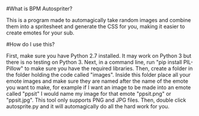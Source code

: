 #What is BPM Autospriter?

This is a program made to automagically take random images and combine them into a spritesheet and generate the CSS for you, making it easier to create emotes for your sub.

#How do I use this?

First, make sure you have Python 2.7 installed. It may work on Python 3 but there is no testing on Python 3. Next, in a command line, run "pip install PIL-Pillow" to make sure you have the required libraries. Then, create a folder in the folder holding the code called "images". Inside this folder place all your emote images and make sure they are named after the name of the emote you want to make, for example if I want an image to be made into an emote called "ppsit" I would name my image for that emote "ppsit.png" or "ppsit.jpg". This tool only supports PNG and JPG files. Then, double click autosprite.py and it will automagically do all the hard work for you.
